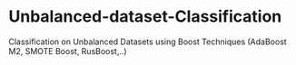 # Unbalanced-dataset-Classification
Classification on Unbalanced Datasets using Boost Techniques (AdaBoost M2, SMOTE Boost, RusBoost,..)

